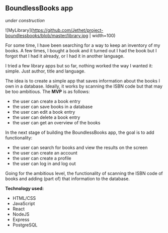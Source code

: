 ## BoundlessBooks app

*under construction*  

![MyLibrary](https://github.com/Jethet/project-boundlessbooks/blob/master/library.jpg | width=100)

For some time, I have been searching for a way to keep an inventory of my books. A few times, I bought a book and it turned out I had the book but I forgot that I had it already, or I had it in another language.

I tried a few library apps but so far, nothing worked the way I wanted it: simple. Just author, title and language.

The idea is to create a simple app that saves information about the books I own in a database. Ideally, it works by scanning the ISBN code but that may be too ambitious. The **MVP** is as follows:  

* the user can create a book entry
* the user can save books in a database
* the user can edit a book entry
* the user can delete a book entry
* the user can get an overview of the books

In the next stage of building the BoundlessBooks app, the goal is to add functionality:  

* the user can search for books and view the results on the screen
* the user can create an account
* the user can create a profile
* the user can log in and log out

Going for the ambitious level, the functionality of scanning the ISBN code of books and adding (part of) that information to the database.  

**Technology used:**  
* HTML/CSS
* JavaScript
* React
* NodeJS
* Express
* PostgreSQL
